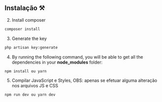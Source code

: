 ## Instalação ⚒️

2. Install composer

```bash
composer install
```

3. Generate the key

```bash
php artisan key:generate
```

4. By running the following command, you will be able to get all the dependencies in your **node_modules** folder:

```bash
npm install ou yarn
```

5. Compilar JavaScript e Styles, OBS: apenas se efetuar alguma alteração nos arquivos JS e CSS

```bash
npm run dev ou yarn dev
```
